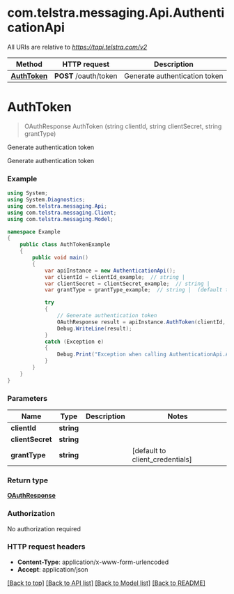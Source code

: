 # com.telstra.messaging.Api.AuthenticationApi

All URIs are relative to *https://tapi.telstra.com/v2*

Method | HTTP request | Description
------------- | ------------- | -------------
[**AuthToken**](AuthenticationApi.md#authtoken) | **POST** /oauth/token | Generate authentication token


<a name="authtoken"></a>
# **AuthToken**
> OAuthResponse AuthToken (string clientId, string clientSecret, string grantType)

Generate authentication token

Generate authentication token

### Example
```csharp
using System;
using System.Diagnostics;
using com.telstra.messaging.Api;
using com.telstra.messaging.Client;
using com.telstra.messaging.Model;

namespace Example
{
    public class AuthTokenExample
    {
        public void main()
        {
            var apiInstance = new AuthenticationApi();
            var clientId = clientId_example;  // string | 
            var clientSecret = clientSecret_example;  // string | 
            var grantType = grantType_example;  // string |  (default to client_credentials)

            try
            {
                // Generate authentication token
                OAuthResponse result = apiInstance.AuthToken(clientId, clientSecret, grantType);
                Debug.WriteLine(result);
            }
            catch (Exception e)
            {
                Debug.Print("Exception when calling AuthenticationApi.AuthToken: " + e.Message );
            }
        }
    }
}
```

### Parameters

Name | Type | Description  | Notes
------------- | ------------- | ------------- | -------------
 **clientId** | **string**|  | 
 **clientSecret** | **string**|  | 
 **grantType** | **string**|  | [default to client_credentials]

### Return type

[**OAuthResponse**](OAuthResponse.md)

### Authorization

No authorization required

### HTTP request headers

 - **Content-Type**: application/x-www-form-urlencoded
 - **Accept**: application/json

[[Back to top]](#) [[Back to API list]](../README.md#documentation-for-api-endpoints) [[Back to Model list]](../README.md#documentation-for-models) [[Back to README]](../README.md)

